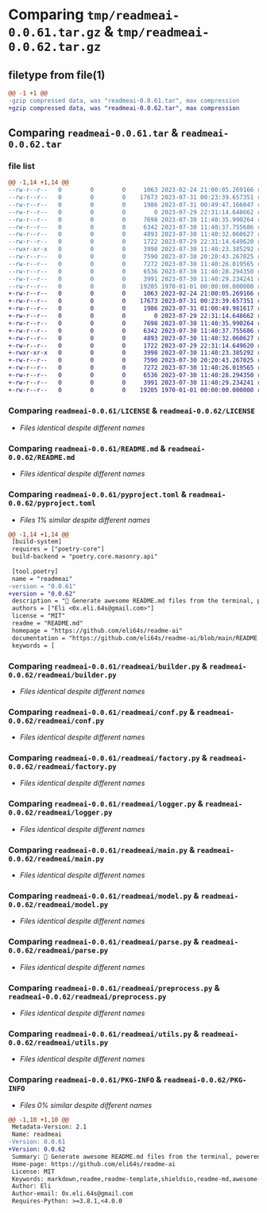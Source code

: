 # Comparing `tmp/readmeai-0.0.61.tar.gz` & `tmp/readmeai-0.0.62.tar.gz`

## filetype from file(1)

```diff
@@ -1 +1 @@
-gzip compressed data, was "readmeai-0.0.61.tar", max compression
+gzip compressed data, was "readmeai-0.0.62.tar", max compression
```

## Comparing `readmeai-0.0.61.tar` & `readmeai-0.0.62.tar`

### file list

```diff
@@ -1,14 +1,14 @@
--rw-r--r--   0        0        0     1063 2023-02-24 21:00:05.269166 readmeai-0.0.61/LICENSE
--rw-r--r--   0        0        0    17673 2023-07-31 00:23:39.657351 readmeai-0.0.61/README.md
--rw-r--r--   0        0        0     1986 2023-07-31 00:49:47.166047 readmeai-0.0.61/pyproject.toml
--rw-r--r--   0        0        0        0 2023-07-29 22:31:14.648662 readmeai-0.0.61/readmeai/__init__.py
--rw-r--r--   0        0        0     7698 2023-07-30 11:40:35.990264 readmeai-0.0.61/readmeai/builder.py
--rw-r--r--   0        0        0     6342 2023-07-30 11:40:37.755686 readmeai-0.0.61/readmeai/conf.py
--rw-r--r--   0        0        0     4893 2023-07-30 11:40:32.060627 readmeai-0.0.61/readmeai/factory.py
--rw-r--r--   0        0        0     1722 2023-07-29 22:31:14.649620 readmeai-0.0.61/readmeai/logger.py
--rwxr-xr-x   0        0        0     3998 2023-07-30 11:40:23.385292 readmeai-0.0.61/readmeai/main.py
--rw-r--r--   0        0        0     7590 2023-07-30 20:20:43.267025 readmeai-0.0.61/readmeai/model.py
--rw-r--r--   0        0        0     7272 2023-07-30 11:40:26.019565 readmeai-0.0.61/readmeai/parse.py
--rw-r--r--   0        0        0     6536 2023-07-30 11:40:28.294350 readmeai-0.0.61/readmeai/preprocess.py
--rw-r--r--   0        0        0     3991 2023-07-30 11:40:29.234241 readmeai-0.0.61/readmeai/utils.py
--rw-r--r--   0        0        0    19205 1970-01-01 00:00:00.000000 readmeai-0.0.61/PKG-INFO
+-rw-r--r--   0        0        0     1063 2023-02-24 21:00:05.269166 readmeai-0.0.62/LICENSE
+-rw-r--r--   0        0        0    17673 2023-07-31 00:23:39.657351 readmeai-0.0.62/README.md
+-rw-r--r--   0        0        0     1986 2023-07-31 01:00:49.981617 readmeai-0.0.62/pyproject.toml
+-rw-r--r--   0        0        0        0 2023-07-29 22:31:14.648662 readmeai-0.0.62/readmeai/__init__.py
+-rw-r--r--   0        0        0     7698 2023-07-30 11:40:35.990264 readmeai-0.0.62/readmeai/builder.py
+-rw-r--r--   0        0        0     6342 2023-07-30 11:40:37.755686 readmeai-0.0.62/readmeai/conf.py
+-rw-r--r--   0        0        0     4893 2023-07-30 11:40:32.060627 readmeai-0.0.62/readmeai/factory.py
+-rw-r--r--   0        0        0     1722 2023-07-29 22:31:14.649620 readmeai-0.0.62/readmeai/logger.py
+-rwxr-xr-x   0        0        0     3998 2023-07-30 11:40:23.385292 readmeai-0.0.62/readmeai/main.py
+-rw-r--r--   0        0        0     7590 2023-07-30 20:20:43.267025 readmeai-0.0.62/readmeai/model.py
+-rw-r--r--   0        0        0     7272 2023-07-30 11:40:26.019565 readmeai-0.0.62/readmeai/parse.py
+-rw-r--r--   0        0        0     6536 2023-07-30 11:40:28.294350 readmeai-0.0.62/readmeai/preprocess.py
+-rw-r--r--   0        0        0     3991 2023-07-30 11:40:29.234241 readmeai-0.0.62/readmeai/utils.py
+-rw-r--r--   0        0        0    19205 1970-01-01 00:00:00.000000 readmeai-0.0.62/PKG-INFO
```

### Comparing `readmeai-0.0.61/LICENSE` & `readmeai-0.0.62/LICENSE`

 * *Files identical despite different names*

### Comparing `readmeai-0.0.61/README.md` & `readmeai-0.0.62/README.md`

 * *Files identical despite different names*

### Comparing `readmeai-0.0.61/pyproject.toml` & `readmeai-0.0.62/pyproject.toml`

 * *Files 1% similar despite different names*

```diff
@@ -1,14 +1,14 @@
 [build-system]
 requires = ["poetry-core"]
 build-backend = "poetry.core.masonry.api"
 
 [tool.poetry]
 name = "readmeai"
-version = "0.0.61"
+version = "0.0.62"
 description = "🚀 Generate awesome README.md files from the terminal, powered by OpenAI's GPT language model APIs 💫"
 authors = ["Eli <0x.eli.64s@gmail.com>"]
 license = "MIT"
 readme = "README.md"
 homepage = "https://github.com/eli64s/readme-ai"
 documentation = "https://github.com/eli64s/readme-ai/blob/main/README.md"
 keywords = [
```

### Comparing `readmeai-0.0.61/readmeai/builder.py` & `readmeai-0.0.62/readmeai/builder.py`

 * *Files identical despite different names*

### Comparing `readmeai-0.0.61/readmeai/conf.py` & `readmeai-0.0.62/readmeai/conf.py`

 * *Files identical despite different names*

### Comparing `readmeai-0.0.61/readmeai/factory.py` & `readmeai-0.0.62/readmeai/factory.py`

 * *Files identical despite different names*

### Comparing `readmeai-0.0.61/readmeai/logger.py` & `readmeai-0.0.62/readmeai/logger.py`

 * *Files identical despite different names*

### Comparing `readmeai-0.0.61/readmeai/main.py` & `readmeai-0.0.62/readmeai/main.py`

 * *Files identical despite different names*

### Comparing `readmeai-0.0.61/readmeai/model.py` & `readmeai-0.0.62/readmeai/model.py`

 * *Files identical despite different names*

### Comparing `readmeai-0.0.61/readmeai/parse.py` & `readmeai-0.0.62/readmeai/parse.py`

 * *Files identical despite different names*

### Comparing `readmeai-0.0.61/readmeai/preprocess.py` & `readmeai-0.0.62/readmeai/preprocess.py`

 * *Files identical despite different names*

### Comparing `readmeai-0.0.61/readmeai/utils.py` & `readmeai-0.0.62/readmeai/utils.py`

 * *Files identical despite different names*

### Comparing `readmeai-0.0.61/PKG-INFO` & `readmeai-0.0.62/PKG-INFO`

 * *Files 0% similar despite different names*

```diff
@@ -1,10 +1,10 @@
 Metadata-Version: 2.1
 Name: readmeai
-Version: 0.0.61
+Version: 0.0.62
 Summary: 🚀 Generate awesome README.md files from the terminal, powered by OpenAI's GPT language model APIs 💫
 Home-page: https://github.com/eli64s/readme-ai
 License: MIT
 Keywords: markdown,readme,readme-template,shieldsio,readme-md,awesome-readme,readme-generator,gpt-3,openai-api,automated-readme,auto-readme,gpt-4,llms,awesome-chatgpt,openai-python,chatgpt-python,openai-chatbot,gpt-35-turbo,gpt-4-api,llm-agent
 Author: Eli
 Author-email: 0x.eli.64s@gmail.com
 Requires-Python: >=3.8.1,<4.0.0
```

